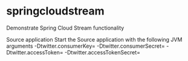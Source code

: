 # springcloudstream
Demonstrate Spring Cloud Stream functionality


Source application
Start the Source application with the following JVM arguments
-Dtwitter.consumerKey=
-Dtwitter.consumerSecret=
-Dtwitter.accessToken=
-Dtwitter.accessTokenSecret=